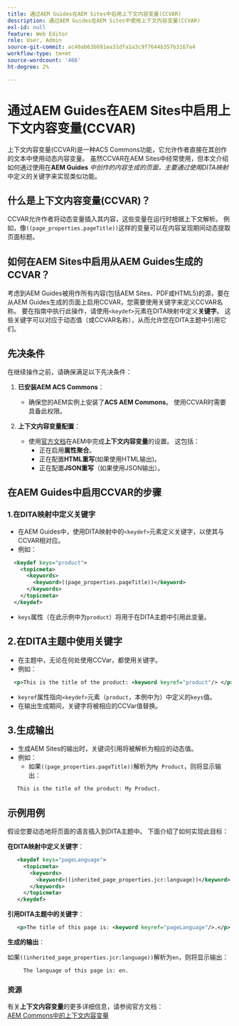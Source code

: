 ```yaml
---
title: 通过AEM Guides在AEM Sites中启用上下文内容变量(CCVAR)
description: 通过AEM Guides在AEM Sites中使用上下文内容变量(CCVAR)
exl-id: null
feature: Web Editor
role: User, Admin
source-git-commit: ac40ab63b691ea31dfa1a3c9f7644b357b3167a4
workflow-type: tm+mt
source-wordcount: '466'
ht-degree: 2%

---
```


# 通过AEM Guides在AEM Sites中启用上下文内容变量(CCVAR)

上下文内容变量(CCVAR)是一种ACS Commons功能，它允许作者直接在其创作的文本中使用动态内容变量。 虽然CCVAR在AEM Sites中经常使用，但本文介绍如何通过使用在&#x200B;**AEM Guides** *中创作的内容生成的页面，主要通过使用DITA映射*&#x200B;中定义的关键字来实现类似功能。


## 什么是上下文内容变量(CCVAR)？

CCVAR允许作者将动态变量插入其内容，这些变量在运行时根据上下文解析。 例如，像`((page_properties.pageTitle))`这样的变量可以在内容呈现期间动态提取页面标题。


## 如何在AEM Sites中启用从AEM Guides生成的CCVAR？

考虑到AEM Guides被用作所有内容(包括AEM Sites、PDF或HTML5)的源，要在从AEM Guides生成的页面上启用CCVAR，您需要使用关键字来定义CCVAR名称。 要在指南中执行此操作，请使用`<keydef>`元素在DITA映射中定义&#x200B;**关键字**。 这些关键字可以对应于动态值（或CCVAR名称），从而允许您在DITA主题中引用它们。


## 先决条件

在继续操作之前，请确保满足以下先决条件：

1. **已安装AEM ACS Commons**：
   - 确保您的AEM实例上安装了&#x200B;**ACS AEM Commons**。 使用CCVAR时需要具备此权限。

2. **上下文内容变量配置**：
   - 使用[官方文档](https://adobe-consulting-services.github.io/acs-aem-commons/features/contextual-content-variables/index.html)在AEM中完成&#x200B;**上下文内容变量**&#x200B;的设置。 这包括：
      - 正在启用&#x200B;**属性聚合**。
      - 正在配置&#x200B;**HTML重写**(如果使用HTML输出)。
      - 正在配置&#x200B;**JSON重写**（如果使用JSON输出）。



## 在AEM Guides中启用CCVAR的步骤

### 1.在DITA映射中定义关键字

- 在AEM Guides中，使用DITA映射中的`<keydef>`元素定义关键字，以使其与CCVAR相对应。
- 例如：

```xml
  <keydef keys="product">
    <topicmeta>
      <keywords>
        <keyword>((page_properties.pageTitle))</keyword>
      </keywords>
    </topicmeta>
  </keydef>
```

- `keys`属性（在此示例中为`product`）将用于在DITA主题中引用此变量。


## 2.在DITA主题中使用关键字

- 在主题中，无论在何处使用CCVar，都使用关键字。
- 例如：

```xml
  <p>This is the title of the product: <keyword keyref="product"/> </p>
```

- `keyref`属性指向`<keydef>`元素（`product`，本例中为）中定义的`keys`值。
- 在输出生成期间，关键字将被相应的CCVar值替换。


## 3.生成输出

- 生成AEM Sites的输出时，关键词引用将被解析为相应的动态值。
- 例如：
   - 如果`((page_properties.pageTitle))`解析为`My Product`，则将显示输出：

```xml
   This is the title of the product: My Product.
```


## 示例用例

假设您要动态地将页面的语言插入到DITA主题中。 下面介绍了如何实现此目标：

**在DITA映射中定义关键字**：

```xml
   <keydef keys="pageLanguage">
     <topicmeta>
       <keywords>
         <keyword>((inherited_page_properties.jcr:language))</keyword>
       </keywords>
     </topicmeta>
   </keydef>
```

**引用DITA主题中的关键字**：

```xml
   <p>The title of this page is: <keyword keyref="pageLanguage"/>.</p>
```

**生成的输出**：

如果`((inherited_page_properties.jcr:language))`解析为`en`，则将显示输出：

```
     The language of this page is: en.
```


### 资源

有关&#x200B;**上下文内容变量**&#x200B;的更多详细信息，请参阅官方文档：\
[AEM Commons中的上下文内容变量](https://adobe-consulting-services.github.io/acs-aem-commons/features/contextual-content-variables/index.html)